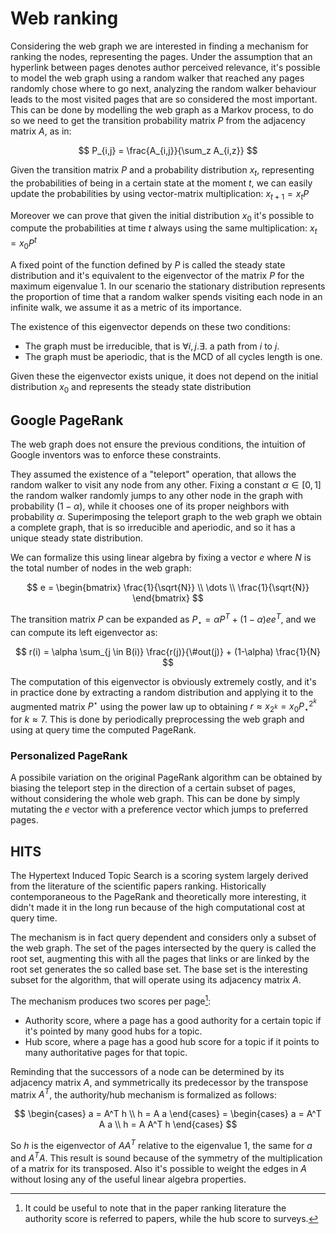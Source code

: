 # Web ranking
Considering the web graph we are interested in finding a mechanism for ranking the nodes, representing the pages.
Under the assumption that an hyperlink between pages denotes author perceived relevance, it's possible to model the web graph using a random walker that reached any pages randomly chose where to go next, analyzing the random walker behaviour leads to the most visited pages that are so considered the most important.
This can be done by modelling the web graph as a Markov process, to do so we need to get the transition probability matrix $P$ from the adjacency matrix $A$, as in:

$$
P_{i,j} = \frac{A_{i,j}}{\sum_z A_{i,z}}
$$

Given the transition matrix $P$ and a probability distribution $x_t$, representing the probabilities of being in a certain state at the moment $t$, we can easily update the probabilities by using vector-matrix multiplication: $x_{t+1} = x_t P$

Moreover we can prove that given the initial distribution $x_0$ it's possible to compute the probabilities at time $t$ always using the same multiplication: $x_t = x_0 P^{t}$

A fixed point of the function defined by $P$ is called the steady state distribution and it's equivalent to the eigenvector of the matrix $P$ for the maximum eigenvalue $1$.
In our scenario the stationary distribution represents the proportion of time that a random walker spends visiting each node in an infinite walk, we assume it as a metric of its importance.

The existence of this eigenvector depends on these two conditions:

- The graph must be irreducible, that is $\forall i,j . \exists .$ a path from $i$ to $j$.
- The graph must be aperiodic, that is the MCD of all cycles length is one.

Given these the eigenvector exists unique, it does not depend on the initial distribution $x_0$ and represents the steady state distribution

## Google PageRank
The web graph does not ensure the previous conditions, the intuition of Google inventors was to enforce these constraints.

They assumed the existence of a "teleport" operation, that allows the random walker to visit any node from any other.
Fixing a constant $\alpha \in [0,1]$ the random walker randomly jumps to any other node in the graph with probability $(1-\alpha)$, while it chooses one of its proper neighbors with probability $\alpha$.
Superimposing the teleport graph to the web graph we obtain a complete graph, that is so irreducible and aperiodic, and so it has a unique steady state distribution.

We can formalize this using linear algebra by fixing a vector $e$ where $N$ is the total number of nodes in the web graph:

$$
e = \begin{bmatrix} \frac{1}{\sqrt{N}} \\ \dots \\ \frac{1}{\sqrt{N}} \end{bmatrix}
$$

The transition matrix $P$ can be expanded as $P_\star = \alpha P ^ T + ( 1 - \alpha ) e e^T$, and we can compute its left eigenvector as:

$$
r(i) = \alpha \sum_{j \in B(i)} \frac{r(j)}{\#out(j)} + (1-\alpha) \frac{1}{N}
$$

The computation of this eigenvector is obviously extremely costly, and it's in practice done by extracting a random distribution and applying it to the augmented matrix $P^\star$ using the power law up to obtaining $r \approx x_{2^k} = x_0 P_\star^{2^k}$ for $k \approx 7$.
This is done by periodically preprocessing the web graph and using at query time the computed PageRank.

### Personalized PageRank
A possibile variation on the original PageRank algorithm can be obtained by biasing the teleport step in the direction of a certain subset of pages, without considering the whole web graph.
This can be done by simply mutating the $e$ vector with a preference vector which jumps to preferred pages.

## HITS
The Hypertext Induced Topic Search is a scoring system largely derived from the literature of the scientific papers ranking.
Historically contemporaneous to the PageRank and theoretically more interesting, it didn't made it in the long run because of the high computational cost at query time.

The mechanism is in fact query dependent and considers only a subset of the web graph.
The set of the pages intersected by the query is called the root set, augmenting this with all the pages that links or are linked by the root set generates the so called base set.
The base set is the interesting subset for the algorithm, that will operate using its adjacency matrix $A$.

The mechanism produces two scores per page[^3]:

- Authority score, where a page has a good authority for a certain topic if it's pointed by many good hubs for a topic.
- Hub score, where a page has a good hub score for a topic if it points to many authoritative pages for that topic.

Reminding that the successors of a node can be determined by its adjacency matrix $A$, and symmetrically its predecessor by the transpose matrix $A^T$, the authority/hub mechanism is formalized as follows:

$$
\begin{cases} a = A^T h \\ h = A a \end{cases} =
\begin{cases} a = A^T A a \\ h = A A^T h \end{cases}
$$

So $h$ is the eigenvector of $AA^T$ relative to the eigenvalue 1, the same for $a$ and $A^T A$.
This result is sound because of the symmetry of the multiplication of a matrix for its transposed.
Also it's possible to weight the edges in $A$ without losing any of the useful linear algebra properties.

[^3]: It could be useful to note that in the paper ranking literature the authority score is referred to papers, while the hub score to surveys.

